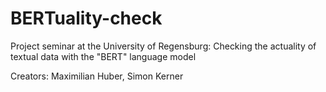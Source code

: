 # BERTuality-check

Project seminar at the University of Regensburg:
Checking the actuality of textual data with the "BERT" language model

Creators: Maximilian Huber, Simon Kerner
